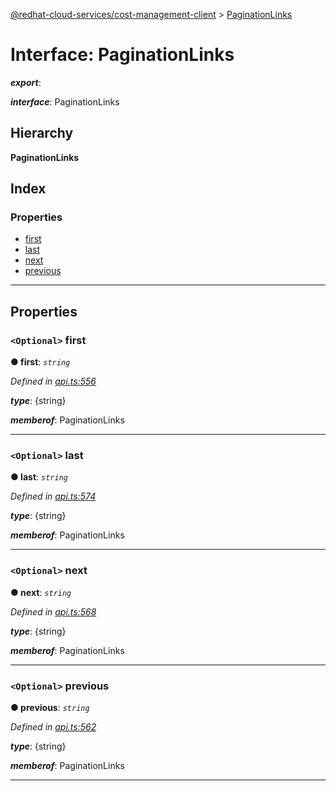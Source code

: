 [@redhat-cloud-services/cost-management-client](../README.md) > [PaginationLinks](../interfaces/paginationlinks.md)

# Interface: PaginationLinks

*__export__*: 

*__interface__*: PaginationLinks

## Hierarchy

**PaginationLinks**

## Index

### Properties

* [first](paginationlinks.md#first)
* [last](paginationlinks.md#last)
* [next](paginationlinks.md#next)
* [previous](paginationlinks.md#previous)

---

## Properties

<a id="first"></a>

### `<Optional>` first

**● first**: *`string`*

*Defined in [api.ts:556](https://github.com/RedHatInsights/javascript-clients/blob/master/packages/cost-management/api.ts#L556)*

*__type__*: {string}

*__memberof__*: PaginationLinks

___
<a id="last"></a>

### `<Optional>` last

**● last**: *`string`*

*Defined in [api.ts:574](https://github.com/RedHatInsights/javascript-clients/blob/master/packages/cost-management/api.ts#L574)*

*__type__*: {string}

*__memberof__*: PaginationLinks

___
<a id="next"></a>

### `<Optional>` next

**● next**: *`string`*

*Defined in [api.ts:568](https://github.com/RedHatInsights/javascript-clients/blob/master/packages/cost-management/api.ts#L568)*

*__type__*: {string}

*__memberof__*: PaginationLinks

___
<a id="previous"></a>

### `<Optional>` previous

**● previous**: *`string`*

*Defined in [api.ts:562](https://github.com/RedHatInsights/javascript-clients/blob/master/packages/cost-management/api.ts#L562)*

*__type__*: {string}

*__memberof__*: PaginationLinks

___

